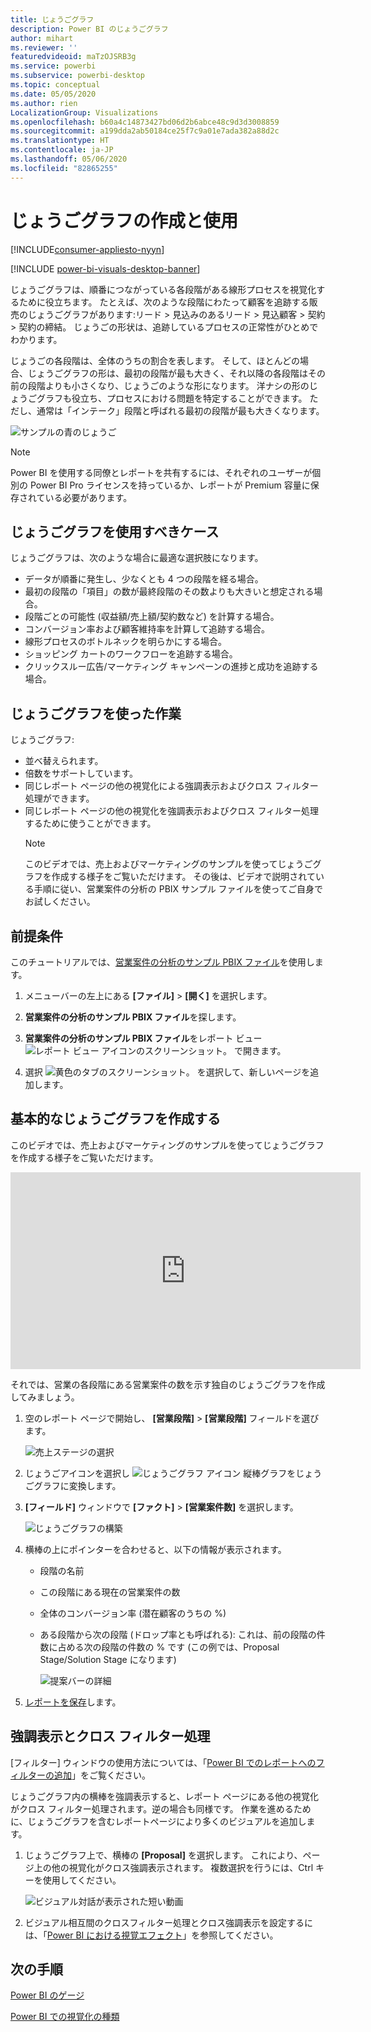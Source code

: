```yaml
---
title: じょうごグラフ
description: Power BI のじょうごグラフ
author: mihart
ms.reviewer: ''
featuredvideoid: maTzOJSRB3g
ms.service: powerbi
ms.subservice: powerbi-desktop
ms.topic: conceptual
ms.date: 05/05/2020
ms.author: rien
LocalizationGroup: Visualizations
ms.openlocfilehash: b60a4c14873427bd06d2b6abce48c9d3d3008859
ms.sourcegitcommit: a199dda2ab50184ce25f7c9a01e7ada382a88d2c
ms.translationtype: HT
ms.contentlocale: ja-JP
ms.lasthandoff: 05/06/2020
ms.locfileid: "82865255"
---
```

# <a name="create-and-use-funnel-charts"></a>じょうごグラフの作成と使用

[!INCLUDE[consumer-appliesto-nyyn](../includes/consumer-appliesto-nyyn.md)]

[!INCLUDE [power-bi-visuals-desktop-banner](../includes/power-bi-visuals-desktop-banner.md)]

じょうごグラフは、順番につながっている各段階がある線形プロセスを視覚化するために役立ちます。 たとえば、次のような段階にわたって顧客を追跡する販売のじょうごグラフがあります:リード \> 見込みのあるリード \> 見込顧客 \> 契約 \> 契約の締結。  じょうごの形状は、追跡しているプロセスの正常性がひとめでわかります。

じょうごの各段階は、全体のうちの割合を表します。 そして、ほとんどの場合、じょうごグラフの形は、最初の段階が最も大きく、それ以降の各段階はその前の段階よりも小さくなり、じょうごのような形になります。  洋ナシの形のじょうごグラフも役立ち、プロセスにおける問題を特定することができます。  ただし、通常は「インテーク」段階と呼ばれる最初の段階が最も大きくなります。

![サンプルの青のじょうご](media/power-bi-visualization-funnel-charts/funnelplain.png)

> [!NOTE]
> Power BI を使用する同僚とレポートを共有するには、それぞれのユーザーが個別の Power BI Pro ライセンスを持っているか、レポートが Premium 容量に保存されている必要があります。    

## <a name="when-to-use-a-funnel-chart"></a>じょうごグラフを使用すべきケース
じょうごグラフは、次のような場合に最適な選択肢になります。

* データが順番に発生し、少なくとも 4 つの段階を経る場合。
* 最初の段階の「項目」の数が最終段階のその数よりも大きいと想定される場合。
* 段階ごとの可能性 (収益額/売上額/契約数など) を計算する場合。
* コンバージョン率および顧客維持率を計算して追跡する場合。
* 線形プロセスのボトルネックを明らかにする場合。
* ショッピング カートのワークフローを追跡する場合。
* クリックスルー広告/マーケティング キャンペーンの進捗と成功を追跡する場合。

## <a name="working-with-funnel-charts"></a>じょうごグラフを使った作業
じょうごグラフ:

* 並べ替えられます。
* 倍数をサポートしています。
* 同じレポート ページの他の視覚化による強調表示およびクロス フィルター処理ができます。
* 同じレポート ページの他の視覚化を強調表示およびクロス フィルター処理するために使うことができます。
   > [!NOTE]
   > このビデオでは、売上およびマーケティングのサンプルを使ってじょうごグラフを作成する様子をご覧いただけます。 その後は、ビデオで説明されている手順に従い、営業案件の分析の PBIX サンプル ファイルを使ってご自身でお試しください。
   > 
   > 
## <a name="prerequisite"></a>前提条件

このチュートリアルでは、[営業案件の分析のサンプル PBIX ファイル](https://download.microsoft.com/download/9/1/5/915ABCFA-7125-4D85-A7BD-05645BD95BD8/Opportunity%20Analysis%20Sample%20PBIX.pbix
)を使用します。

1. メニューバーの左上にある **[ファイル]**  >  **[開く]** を選択します。
   
2. **営業案件の分析のサンプル PBIX ファイル**を探します。

1. **営業案件の分析のサンプル PBIX ファイル**をレポート ビュー ![レポート ビュー アイコンのスクリーンショット。](media/power-bi-visualization-kpi/power-bi-report-view.png) で開きます。

1. 選択 ![黄色のタブのスクリーンショット。](media/power-bi-visualization-kpi/power-bi-yellow-tab.png) を選択して、新しいページを追加します。


## <a name="create-a-basic-funnel-chart"></a>基本的なじょうごグラフを作成する
このビデオでは、売上およびマーケティングのサンプルを使ってじょうごグラフを作成する様子をご覧いただけます。

<iframe width="560" height="315" src="https://www.youtube.com/embed/qKRZPBnaUXM" frameborder="0" allow="autoplay; encrypted-media" allowfullscreen></iframe>


それでは、営業の各段階にある営業案件の数を示す独自のじょうごグラフを作成してみましょう。

1. 空のレポート ページで開始し、 **[営業段階]** \> **[営業段階]** フィールドを選びます。
   
    ![売上ステージの選択](media/power-bi-visualization-funnel-charts/funnelselectfield-new.png)

1. じょうごアイコンを選択し ![じょうごグラフ アイコン](media/power-bi-visualization-funnel-charts/power-bi-funnel-icon.png) 縦棒グラフをじょうごグラフに変換します。

2. **[フィールド]** ウィンドウで **[ファクト]** \> **[営業案件数]** を選択します。
   
    ![じょうごグラフの構築](media/power-bi-visualization-funnel-charts/power-bi-funnel-2.png)
4. 横棒の上にポインターを合わせると、以下の情報が表示されます。
   
   * 段階の名前
   * この段階にある現在の営業案件の数
   * 全体のコンバージョン率 (潜在顧客のうちの %) 
   * ある段階から次の段階 (ドロップ率とも呼ばれる): これは、前の段階の件数に占める次の段階の件数の % です (この例では、Proposal Stage/Solution Stage になります)
     
     ![提案バーの詳細](media/power-bi-visualization-funnel-charts/funnelhover-new.png)

6. [レポートを保存](../service-report-save.md)します。

## <a name="highlighting-and-cross-filtering"></a>強調表示とクロス フィルター処理
[フィルター] ウィンドウの使用方法については、「[Power BI でのレポートへのフィルターの追加](../power-bi-report-add-filter.md)」をご覧ください。

じょうごグラフ内の横棒を強調表示すると、レポート ページにある他の視覚化がクロス フィルター処理されます。逆の場合も同様です。 作業を進めるために、じょうごグラフを含むレポートページにより多くのビジュアルを追加します。

1. じょうごグラフ上で、横棒の **[Proposal]** を選択します。 これにより、ページ上の他の視覚化がクロス強調表示されます。 複数選択を行うには、Ctrl キーを使用してください。
   
   ![ビジュアル対話が表示された短い動画](media/power-bi-visualization-funnel-charts/funnelchartnoowl.gif)
2. ビジュアル相互間のクロスフィルター処理とクロス強調表示を設定するには、「[Power BI における視覚エフェクト](../service-reports-visual-interactions.md)」を参照してください。

## <a name="next-steps"></a>次の手順

[Power BI のゲージ](power-bi-visualization-radial-gauge-charts.md)

[Power BI での視覚化の種類](power-bi-visualization-types-for-reports-and-q-and-a.md)
